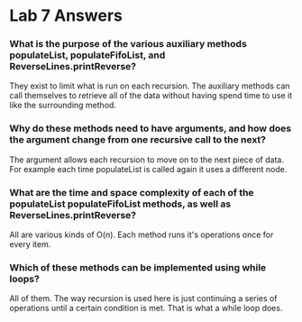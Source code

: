 # Lab 7 Answers
 ### What is the purpose of the various auxiliary methods populateList, populateFifoList, and ReverseLines.printReverse?
 They exist to limit what is run on each recursion. The auxiliary methods can call themselves to retrieve all of the data without having spend time to use it like the surrounding method.
 
 ### Why do these methods need to have arguments, and how does the argument change from one recursive call to the next?
 The argument allows each recursion to move on to the next piece of data. For example each time populateList is called again it uses a different node.

### What are the time and space complexity of each of the populateList populateFifoList methods, as well as ReverseLines.printReverse?
All are various kinds of O(n). Each method runs it's operations once for every item.

### Which of these methods can be implemented using while loops?
All of them. The way recursion is used here is just continuing a series of operations until a certain condition is met. That is what a while loop does.